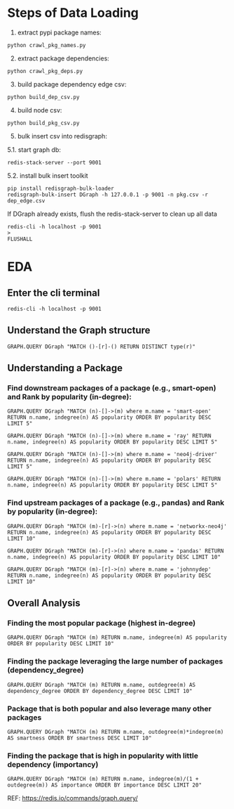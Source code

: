 # Steps of Data Loading

1. extract pypi package names:
```
python crawl_pkg_names.py
```
2. extract package dependencies:
```
python crawl_pkg_deps.py
```
3. build package dependency edge csv:
```
python build_dep_csv.py
```
4. build node csv:
```
python build_pkg_csv.py
```
5. bulk insert csv into redisgraph:

5.1. start graph db: 
```
redis-stack-server --port 9001
```
5.2. install bulk insert toolkit
```
pip install redisgraph-bulk-loader
redisgraph-bulk-insert DGraph -h 127.0.0.1 -p 9001 -n pkg.csv -r dep_edge.csv
```
If DGraph already exists, flush the redis-stack-server to clean up all data
```
redis-cli -h localhost -p 9001
> 
FLUSHALL
```

# EDA 

## Enter the cli terminal 
```
redis-cli -h localhost -p 9001
```
## Understand the Graph structure 
```
GRAPH.QUERY DGraph "MATCH ()-[r]-() RETURN DISTINCT type(r)"
```
## Understanding a Package 
### Find downstream packages of a package (e.g., smart-open) and Rank by popularity (in-degree):
```
GRAPH.QUERY DGraph "MATCH (n)-[]->(m) where m.name = 'smart-open' RETURN n.name, indegree(n) AS popularity ORDER BY popularity DESC LIMIT 5"
```
```
GRAPH.QUERY DGraph "MATCH (n)-[]->(m) where m.name = 'ray' RETURN n.name, indegree(n) AS popularity ORDER BY popularity DESC LIMIT 5"
```
```
GRAPH.QUERY DGraph "MATCH (n)-[]->(m) where m.name = 'neo4j-driver' RETURN n.name, indegree(n) AS popularity ORDER BY popularity DESC LIMIT 5"
```
```
GRAPH.QUERY DGraph "MATCH (n)-[]->(m) where m.name = 'polars' RETURN n.name, indegree(n) AS popularity ORDER BY popularity DESC LIMIT 5"
```
### Find upstream packages of a package (e.g., pandas) and Rank by popularity (in-degree):
```
GRAPH.QUERY DGraph "MATCH (m)-[r]->(n) where m.name = 'networkx-neo4j' RETURN n.name, indegree(n) AS popularity ORDER BY popularity DESC LIMIT 10"
```
```
GRAPH.QUERY DGraph "MATCH (m)-[r]->(n) where m.name = 'pandas' RETURN n.name, indegree(n) AS popularity ORDER BY popularity DESC LIMIT 10"
```
```
GRAPH.QUERY DGraph "MATCH (m)-[r]->(n) where m.name = 'johnnydep' RETURN n.name, indegree(n) AS popularity ORDER BY popularity DESC LIMIT 10"
```
## Overall Analysis

### Finding the most popular package (highest in-degree)
```
GRAPH.QUERY DGraph "MATCH (m) RETURN m.name, indegree(m) AS popularity ORDER BY popularity DESC LIMIT 10"
```
### Finding the package leveraging the large number of packages (dependency_degree)
```
GRAPH.QUERY DGraph "MATCH (m) RETURN m.name, outdegree(m) AS dependency_degree ORDER BY dependency_degree DESC LIMIT 10"
```
### Package that is both popular and also leverage many other packages 
```
GRAPH.QUERY DGraph "MATCH (m) RETURN m.name, outdegree(m)*indegree(m) AS smartness ORDER BY smartness DESC LIMIT 10"
```
### Finding the package that is high in popularity with little dependency (importancy)

```
GRAPH.QUERY DGraph "MATCH (m) RETURN m.name, indegree(m)/(1 + outdegree(m)) AS importance ORDER BY importance DESC LIMIT 20"
```

REF: https://redis.io/commands/graph.query/

